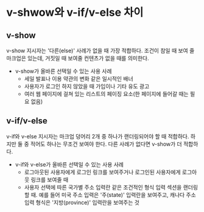 # v-shwow와 v-if/v-else 차이

## v-show

v-show 지시자는 '다른(else)' 사례가 없을 때 가장 적합하다. 조건이 참일 때 보여 줄 마크업은 있는데, 거짓일 때 보여줄 컨텐츠가 없을 때를 의미한다.

- v-show가 올바른 선택일 수 있는 사용 사례
    - 세일 발표나 이용 약관의 변화 같은 일시적인 배너
    - 사용자가 로그인 하지 않았을 때 가입이나 기타 유도 광고
    - 여러 웹 페이지에 걸쳐 있는 리스트의 페이징 요소(한 페이지에 들어갈 때는 필요 없음)

## v-if/v-else

v-if와 v-else 지시자는 마크업 덩어리 2개 중 하나가 랜더링되어야 할 때 적합하다. 하지만 둘 중 적어도 하나는 무조건 보여야 한다. 다른 사례가 없다면 v-show가 더 적합하다.

- v-if와 v-else가 올바른 선택일 수 있는 사용 사례
    - 로그아웃된 사용자에게 로그인 링크를 보여주거나 로그인된 사용자에게 로그아웃 링크를 보여줄 때
    - 사용자 선택에 따른 국가별 주소 입력란 같은 조건적인 형식 입력 섹션을 랜더링할 때. 예를 들어 미국 주소 입력은 '주(state)' 입력란을 보여주고, 캐나다 주소 입력 형식은 '지방(province)'
      입력란을 보여주는 것
